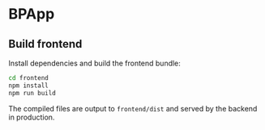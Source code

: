 # BPApp

## Build frontend

Install dependencies and build the frontend bundle:

```bash
cd frontend
npm install
npm run build
```

The compiled files are output to `frontend/dist` and served by the backend in production.
